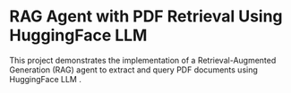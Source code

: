 # RAG Agent with PDF Retrieval Using HuggingFace LLM
This project demonstrates the implementation of a Retrieval-Augmented Generation (RAG) agent to extract and query PDF documents using HuggingFace LLM .
